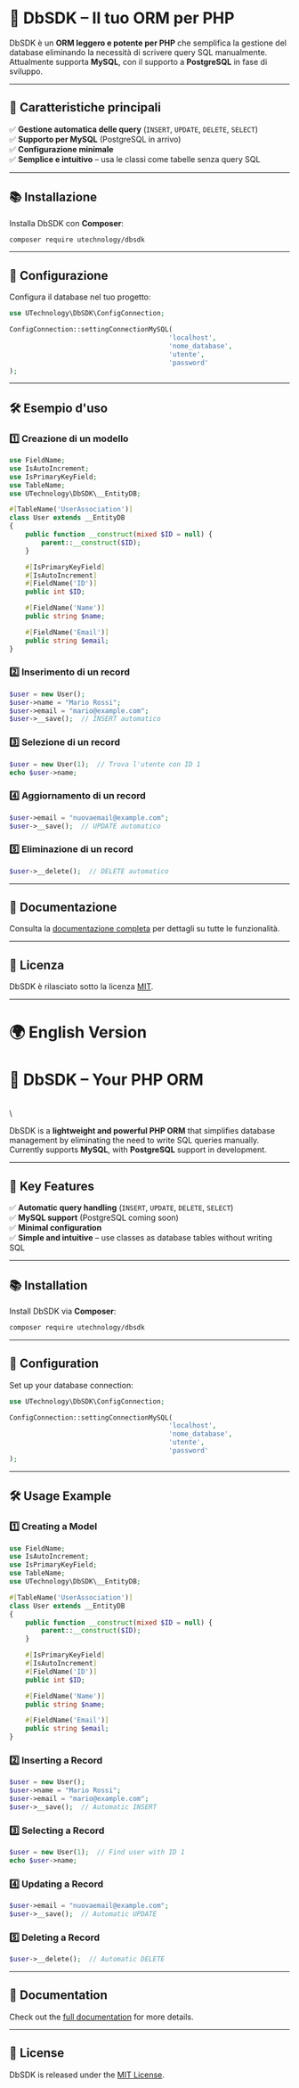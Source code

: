# 🚀 DbSDK – Il tuo ORM per PHP




DbSDK è un **ORM leggero e potente per PHP** che semplifica la gestione del database eliminando la necessità di scrivere query SQL manualmente.\
Attualmente supporta **MySQL**, con il supporto a **PostgreSQL** in fase di sviluppo.

---

## 🌟 Caratteristiche principali

✅ **Gestione automatica delle query** (`INSERT`, `UPDATE`, `DELETE`, `SELECT`)\
✅ **Supporto per MySQL** (PostgreSQL in arrivo)\
✅ **Configurazione minimale**\
✅ **Semplice e intuitivo** – usa le classi come tabelle senza query SQL

---

## 📚 Installazione

Installa DbSDK con **Composer**:

```sh
composer require utechnology/dbsdk
```

---

## 🔧 Configurazione

Configura il database nel tuo progetto:

```php
use UTechnology\DbSDK\ConfigConnection;

ConfigConnection::settingConnectionMySQL(
                                        'localhost',
                                        'nome_database',
                                        'utente', 
                                        'password'
);
```

---

## 🛠 Esempio d'uso

### **1️⃣ Creazione di un modello**

```php
use FieldName;
use IsAutoIncrement;
use IsPrimaryKeyField;
use TableName;
use UTechnology\DbSDK\__EntityDB;

#[TableName('UserAssociation')]
class User extends __EntityDB
{
    public function __construct(mixed $ID = null) {
        parent::__construct($ID);
    }

    #[IsPrimaryKeyField]
    #[IsAutoIncrement]
    #[FieldName('ID')]
    public int $ID;

    #[FieldName('Name')]
    public string $name;

    #[FieldName('Email')]
    public string $email;
}
```

### **2️⃣ Inserimento di un record**

```php
$user = new User();
$user->name = "Mario Rossi";
$user->email = "mario@example.com";
$user->__save();  // INSERT automatico
```

### **3️⃣ Selezione di un record**

```php
$user = new User(1);  // Trova l'utente con ID 1
echo $user->name;
```

### **4️⃣ Aggiornamento di un record**

```php
$user->email = "nuovaemail@example.com";
$user->__save();  // UPDATE automatico
```

### **5️⃣ Eliminazione di un record**

```php
$user->__delete();  // DELETE automatico
```

---

## 📖 Documentazione

Consulta la [documentazione completa](https://github.com/utechnology/dbsdk/wiki) per dettagli su tutte le funzionalità.

---

## 💜 Licenza

DbSDK è rilasciato sotto la licenza [MIT](LICENSE).

---

# 🌍 English Version

# 🚀 DbSDK – Your PHP ORM

\
\


DbSDK is a **lightweight and powerful PHP ORM** that simplifies database management by eliminating the need to write SQL queries manually.\
Currently supports **MySQL**, with **PostgreSQL** support in development.

---

## 🌟 Key Features

✅ **Automatic query handling** (`INSERT`, `UPDATE`, `DELETE`, `SELECT`)\
✅ **MySQL support** (PostgreSQL coming soon)\
✅ **Minimal configuration**\
✅ **Simple and intuitive** – use classes as database tables without writing SQL

---

## 📚 Installation

Install DbSDK via **Composer**:

```sh
composer require utechnology/dbsdk
```

---

## 🔧 Configuration

Set up your database connection:

```php
use UTechnology\DbSDK\ConfigConnection;

ConfigConnection::settingConnectionMySQL(
                                        'localhost',
                                        'nome_database',
                                        'utente', 
                                        'password'
);
```

---

## 🛠 Usage Example

### **1️⃣ Creating a Model**

```php
use FieldName;
use IsAutoIncrement;
use IsPrimaryKeyField;
use TableName;
use UTechnology\DbSDK\__EntityDB;

#[TableName('UserAssociation')]
class User extends __EntityDB
{
    public function __construct(mixed $ID = null) {
        parent::__construct($ID);
    }

    #[IsPrimaryKeyField]
    #[IsAutoIncrement]
    #[FieldName('ID')]
    public int $ID;

    #[FieldName('Name')]
    public string $name;

    #[FieldName('Email')]
    public string $email;
}
```

### **2️⃣ Inserting a Record**

```php
$user = new User();
$user->name = "Mario Rossi";
$user->email = "mario@example.com";
$user->__save();  // Automatic INSERT
```

### **3️⃣ Selecting a Record**

```php
$user = new User(1);  // Find user with ID 1
echo $user->name;
```

### **4️⃣ Updating a Record**

```php
$user->email = "nuovaemail@example.com";
$user->__save();  // Automatic UPDATE
```

### **5️⃣ Deleting a Record**

```php
$user->__delete();  // Automatic DELETE
```

---

## 📖 Documentation

Check out the [full documentation](https://github.com/utechnology/dbsdk/wiki) for more details.

---

## 💜 License

DbSDK is released under the [MIT License](LICENSE).

